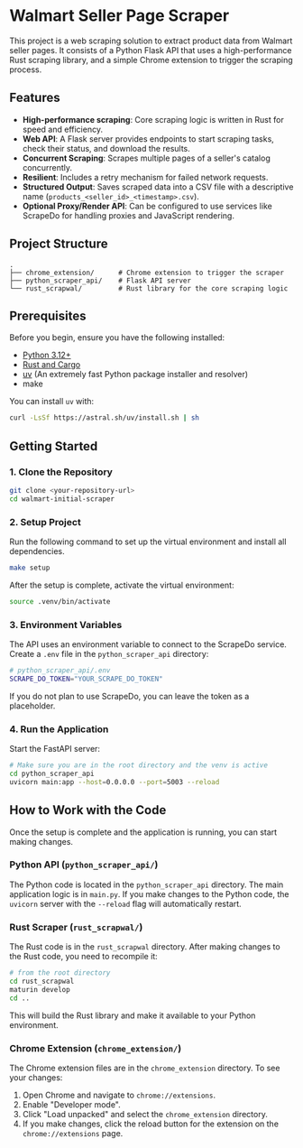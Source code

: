 # Walmart Seller Page Scraper

This project is a web scraping solution to extract product data from Walmart seller pages. It consists of a Python Flask API that uses a high-performance Rust scraping library, and a simple Chrome extension to trigger the scraping process.

## Features

- **High-performance scraping**: Core scraping logic is written in Rust for speed and efficiency.
- **Web API**: A Flask server provides endpoints to start scraping tasks, check their status, and download the results.
- **Concurrent Scraping**: Scrapes multiple pages of a seller's catalog concurrently.
- **Resilient**: Includes a retry mechanism for failed network requests.
- **Structured Output**: Saves scraped data into a CSV file with a descriptive name (`products_<seller_id>_<timestamp>.csv`).
- **Optional Proxy/Render API**: Can be configured to use services like ScrapeDo for handling proxies and JavaScript rendering.

## Project Structure

```
.
├── chrome_extension/      # Chrome extension to trigger the scraper
├── python_scraper_api/    # Flask API server
└── rust_scrapwal/         # Rust library for the core scraping logic
```

## Prerequisites

Before you begin, ensure you have the following installed:

- [Python 3.12+](https://www.python.org/)
- [Rust and Cargo](https://www.rust-lang.org/tools/install)
- [uv](https://github.com/astral-sh/uv) (An extremely fast Python package installer and resolver)
- make

You can install `uv` with:
```sh
curl -LsSf https://astral.sh/uv/install.sh | sh
```

## Getting Started

### 1. Clone the Repository

```sh
git clone <your-repository-url>
cd walmart-initial-scraper
```

### 2. Setup Project

Run the following command to set up the virtual environment and install all dependencies.

```sh
make setup
```

After the setup is complete, activate the virtual environment:

```sh
source .venv/bin/activate
```

### 3. Environment Variables

The API uses an environment variable to connect to the ScrapeDo service. Create a `.env` file in the `python_scraper_api` directory:

```sh
# python_scraper_api/.env
SCRAPE_DO_TOKEN="YOUR_SCRAPE_DO_TOKEN"
```

If you do not plan to use ScrapeDo, you can leave the token as a placeholder.

### 4. Run the Application

Start the FastAPI server:

```sh
# Make sure you are in the root directory and the venv is active
cd python_scraper_api
uvicorn main:app --host=0.0.0.0 --port=5003 --reload
```

## How to Work with the Code

Once the setup is complete and the application is running, you can start making changes.

### Python API (`python_scraper_api/`)

The Python code is located in the `python_scraper_api` directory. The main application logic is in `main.py`. If you make changes to the Python code, the `uvicorn` server with the `--reload` flag will automatically restart.

### Rust Scraper (`rust_scrapwal/`)

The Rust code is in the `rust_scrapwal` directory. After making changes to the Rust code, you need to recompile it:

```sh
# from the root directory
cd rust_scrapwal
maturin develop
cd ..
```

This will build the Rust library and make it available to your Python environment.

### Chrome Extension (`chrome_extension/`)

The Chrome extension files are in the `chrome_extension` directory. To see your changes:

1.  Open Chrome and navigate to `chrome://extensions`.
2.  Enable "Developer mode".
3.  Click "Load unpacked" and select the `chrome_extension` directory.
4.  If you make changes, click the reload button for the extension on the `chrome://extensions` page.
